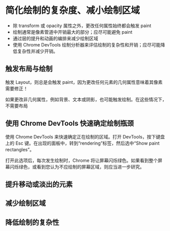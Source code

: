 # 简化绘制的复杂度、减小绘制区域

+ 除 transform 或 opacity 属性之外，更改任何属性始终都会触发 paint
+ 绘制通常是像素管道中开销最大的部分；应尽可能避免 paint
+ 通过层的提升和动画的编排来减少绘制区域
+ 使用 Chrome DevTools 绘制分析器来评估绘制的复杂性和开销；应尽可能降低复杂性并减少开销。

## 触发布局与绘制

触发 Layout，则总是会触发 paint，因为更改任何元素的几何属性意味着其像素需要修正！

如果更改非几何属性，例如背景、文本或阴影，也可能触发绘制。在这些情况下，不需要布局

## 使用 Chrome DevTools 快速确定绘制瓶颈

使用 Chrome DevTools 来快速确定正在绘制的区域。打开 DevTools，按下键盘上的 Esc 键。在出现的面板中，转到“rendering”标签，然后选中“Show paint rectangles”。

打开此选项后，每次发生绘制时，Chrome 将让屏幕闪烁绿色。如果看到整个屏幕闪烁绿色，或看到您认为不应绘制的屏幕区域，则应当进一步研究。

## 提升移动或淡出的元素

## 减少绘制区域

## 降低绘制的复杂性